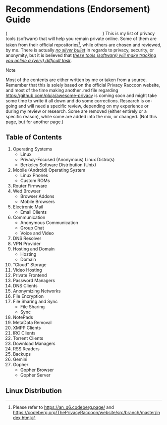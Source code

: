 # Recommendations (Endorsement) Guide
(⠀⠀⠀⠀⠀⠀⠀⠀⠀⠀⠀⠀⠀⠀⠀⠀⠀⠀⠀⠀⠀⠀⠀⠀⠀⠀⠀⠀⠀⠀)
This is my list of privacy tools (software) that will help you remain private online. Some of them are taken from their official repositories[^1], while others are chosen and reviewed, by me. There is actually _<ins>no silver bullet</ins>_ in regards to privacy, security, or anonymity, but it is believed that _<ins>these tools (software) will make tracking you online a (very) difficult task</ins>_.

> [!NOTE]
> Most of the contents are either written by me or taken from a source. Remember that this is solely based on the official Privacy Raccoon website, and most of the time making another .md file regarding https://github.com/pluja/awesome-privacy is coming soon and might take some time to write it all down and do some corrections. Research is on-going and will need a specific review, depending on my experience or during my review or research. Some are removed (either entirely or a specific reason), while some are added into the mix, or changed. (Not this page, but for another page.)

## Table of Contents

1. Operating Systems
   - Linux
   - Privacy-Focused (Anonymous) Linux Distro(s)
   - Berkeley Software Distribution (Unix)
2. Mobile (Android) Operating System
   - Linux Phones
   - Custom ROMs
3. Router Firmware
4. Wed Browser
   - Browser Addons
   - Mobile Browsers
5. Electronic Mail
   - Email Clients
6. Communication
   - Anonymous Communication
   - Group Chat
   - Voice and Video
7. DNS Resolver
8. VPN Provider
9. Hosting and Domain
   - Hosting
   - Domain
10. "Cloud" Storage
11. Video Hosting
12. Private Frontend
13. Password Managers
14. DNS Clients
15. Anonymizing Networks
16. File Encryption
17. File Sharing and Sync
    - File Sharing
    - Sync
18. NotePads
19. MetaData Removal
20. XMPP Clients
21. IRC Clients
22. Torrent Clients
23. Download Managers
24. RSS Readers
25. Backups
26. Gemini
27. Gopher
    - Gopher Browser
    - Gopher Server

## Linux Distribution

 

[^1]: Please refer to https://an_g6.codeberg.page/ and https://codeberg.org/ThePrivacyRaccoon/website/src/branch/master/index.html
